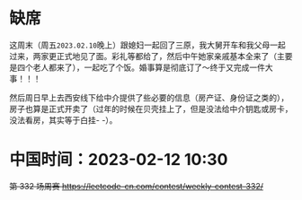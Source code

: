 
# 缺席

这周末（周五`2023.02.10`晚上）跟媳妇一起回了三原，我大舅开车和我父母一起过来，两家更正式地见了面。彩礼等都给了，然后中午她家亲戚基本全来了（主要是四个老人都来了），一起吃了个饭。婚事算是彻底订了～终于又完成一件大事！！！

然后周日早上去西安线下给中介提供了些必要的信息（房产证、身份证之类的），房子也算是正式开卖了（过年的时候在贝壳挂上了，但是没法给中介钥匙或房卡，没法看房，其实等于白挂- -）。

# 中国时间：2023-02-12 10:30

~~第 332 场周赛 https://leetcode-cn.com/contest/weekly-contest-332/~~
